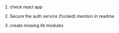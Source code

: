 1. check react app

2. Secure the auth service (fucked) mention in readme
3. create missing lib modules
